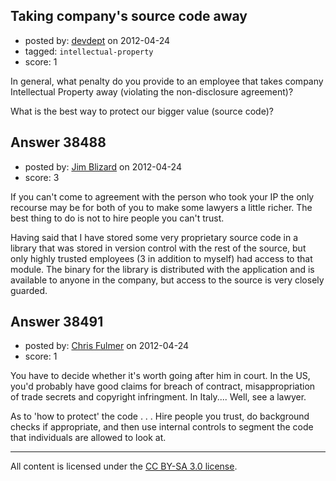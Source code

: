 ## Taking company's source code away

- posted by: [devdept](https://stackexchange.com/users/-1/17653-devdept) on 2012-04-24
- tagged: `intellectual-property`
- score: 1

In general, what penalty do you provide to an employee that takes company Intellectual Property away (violating the non-disclosure agreement)?

What is the best way to protect our bigger value (source code)?


## Answer 38488

- posted by: [Jim Blizard](https://stackexchange.com/users/-1/1309-jim-blizard) on 2012-04-24
- score: 3

If you can't come to agreement with the person who took your IP the only recourse may be for both of you to make some lawyers a little richer. The best thing to do is not to hire people you can't trust.

Having said that I have stored some very proprietary source code in a library that was stored in version control with the rest of the source, but only highly trusted employees (3 in addition to myself) had access to that module. The binary for the library is distributed with the application and is available to anyone in the company, but access to the source is very closely guarded.  



## Answer 38491

- posted by: [Chris Fulmer](https://stackexchange.com/users/-1/17026-chris-fulmer) on 2012-04-24
- score: 1

You have to decide whether it's worth going after him in court.  In the US, you'd probably have good claims for breach of contract, misappropriation of trade secrets and copyright infringment.  In Italy....  Well, see a lawyer.

As to 'how to protect' the code . . . Hire people you trust, do background checks if appropriate, and then use internal controls to segment the code that individuals are allowed to look at.



---

All content is licensed under the [CC BY-SA 3.0 license](https://creativecommons.org/licenses/by-sa/3.0/).
